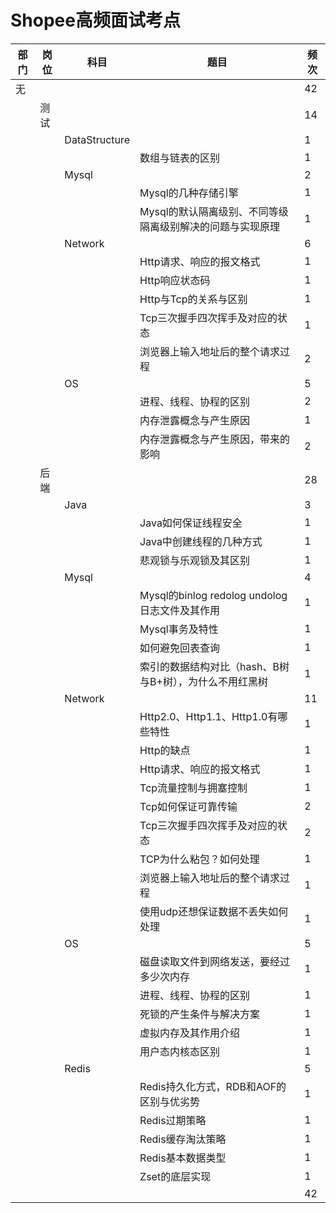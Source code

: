 # Shopee高频面试考点

| 部门 | 岗位 | 科目          | 题目                                                      | 频次 |
| ---- | ---- | ------------- | --------------------------------------------------------- | ---- |
| 无   |      |               |                                                           | 42   |
|      | 测试 |               |                                                           | 14   |
|      |      | DataStructure |                                                           | 1    |
|      |      |               | 数组与链表的区别                                          | 1    |
|      |      | Mysql         |                                                           | 2    |
|      |      |               | Mysql的几种存储引擎                                       | 1    |
|      |      |               | Mysql的默认隔离级别、不同等级隔离级别解决的问题与实现原理 | 1    |
|      |      | Network       |                                                           | 6    |
|      |      |               | Http请求、响应的报文格式                                  | 1    |
|      |      |               | Http响应状态码                                            | 1    |
|      |      |               | Http与Tcp的关系与区别                                     | 1    |
|      |      |               | Tcp三次握手四次挥手及对应的状态                           | 1    |
|      |      |               | 浏览器上输入地址后的整个请求过程                          | 2    |
|      |      | OS            |                                                           | 5    |
|      |      |               | 进程、线程、协程的区别                                    | 2    |
|      |      |               | 内存泄露概念与产生原因                                    | 1    |
|      |      |               | 内存泄露概念与产生原因，带来的影响                        | 2    |
|      | 后端 |               |                                                           | 28   |
|      |      | Java          |                                                           | 3    |
|      |      |               | Java如何保证线程安全                                      | 1    |
|      |      |               | Java中创建线程的几种方式                                  | 1    |
|      |      |               | 悲观锁与乐观锁及其区别                                    | 1    |
|      |      | Mysql         |                                                           | 4    |
|      |      |               | Mysql的binlog redolog undolog日志文件及其作用             | 1    |
|      |      |               | Mysql事务及特性                                           | 1    |
|      |      |               | 如何避免回表查询                                          | 1    |
|      |      |               | 索引的数据结构对比（hash、B树与B+树），为什么不用红黑树   | 1    |
|      |      | Network       |                                                           | 11   |
|      |      |               | Http2.0、Http1.1、Http1.0有哪些特性                       | 1    |
|      |      |               | Http的缺点                                                | 1    |
|      |      |               | Http请求、响应的报文格式                                  | 1    |
|      |      |               | Tcp流量控制与拥塞控制                                     | 1    |
|      |      |               | Tcp如何保证可靠传输                                       | 2    |
|      |      |               | Tcp三次握手四次挥手及对应的状态                           | 2    |
|      |      |               | TCP为什么粘包？如何处理                                   | 1    |
|      |      |               | 浏览器上输入地址后的整个请求过程                          | 1    |
|      |      |               | 使用udp还想保证数据不丢失如何处理                         | 1    |
|      |      | OS            |                                                           | 5    |
|      |      |               | 磁盘读取文件到网络发送，要经过多少次内存                  | 1    |
|      |      |               | 进程、线程、协程的区别                                    | 1    |
|      |      |               | 死锁的产生条件与解决方案                                  | 1    |
|      |      |               | 虚拟内存及其作用介绍                                      | 1    |
|      |      |               | 用户态内核态区别                                          | 1    |
|      |      | Redis         |                                                           | 5    |
|      |      |               | Redis持久化方式，RDB和AOF的区别与优劣势                   | 1    |
|      |      |               | Redis过期策略                                             | 1    |
|      |      |               | Redis缓存淘汰策略                                         | 1    |
|      |      |               | Redis基本数据类型                                         | 1    |
|      |      |               | Zset的底层实现                                            | 1    |
|      |      |               |                                                           | 42   |